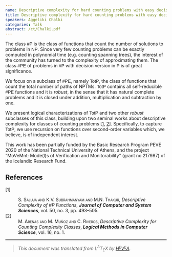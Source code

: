 ```yaml
---
name: Descriptive complexity for hard counting problems with easy decision versions
title: Descriptive complexity for hard counting problems with easy decision versions
speakers: Aggeliki Chalki
categories: Talk
abstract: /ct/Chalki.pdf
---
```

<p>The class <span style="font-family:sans-serif">#P</span> is the class of functions that count the number of solutions to problems in <span style="font-family:sans-serif">NP</span>.
Since very few counting problems can be exactly computed in polynomial time (e.g. counting spanning trees), the interest of the community has turned to the complexity of approximating them.
The class <span style="font-family:sans-serif">#PE</span> of problems in <span style="font-family:sans-serif">#P</span> with decision version in <span style="font-family:sans-serif">P</span> is of great significance.</p><p>We focus on a subclass of <span style="font-family:sans-serif">#PE</span>, namely <span style="font-family:sans-serif">TotP</span>, the class of functions that count the total number of paths of NPTMs. 
<span style="font-family:sans-serif">TotP</span>
contains all self-reducible <span style="font-family:sans-serif">#PE</span> functions and it is <em>robust</em>, in the sense that it has natural complete problems and it is closed under addition, multiplication and subtraction by one.</p><p>We present logical characterizations of <span style="font-family:sans-serif">TotP</span> and two other <em>robust</em> subclasses of this class, building upon two seminal works about descriptive complexity for classes of counting problems&#xA0;[<a href="#Saluja">1</a>, <a href="#Arenas">2</a>]. Specifically, to capture <span style="font-family:sans-serif">TotP</span>, we use recursion on functions over second-order variables which, we believe, is of independent interest.</p><p>This work has been partially funded by the Basic Research Program PEVE 2020 of the National Technical University of Athens, and the project &#x201C;MoVeMnt: Mode(l)s of Verification and Monitorability&#x201D; (grant no&#xA0;217987) of the Icelandic Research Fund.</p><!--TOC section id="sec1" References-->
<h2 id="sec1" class="section">References</h2><!--SEC END --><dl class="thebibliography"><dt class="dt-thebibliography">

<a id="Saluja">[1]</a></dt><dd class="dd-thebibliography">
<span style="font-variant:small-caps">S. Saluja and K.V. Subrahmanyam and M.N. Thakur</span>,
<span style="font-style:italic">Descriptive Complexity of #</span><span style="font-style:italic">P</span><span style="font-style:italic"> Functions</span>,
<span style="font-weight:bold"><span style="font-style:italic">Journal of Computer and System Sciences</span></span>,
vol.&#xA0;50, no.&#xA0;3, pp.&#xA0;493&#x2013;505.</dd><dt class="dt-thebibliography"><a id="Arenas">[2]</a></dt><dd class="dd-thebibliography">
<span style="font-variant:small-caps">M. Arenas and M. Mu</span><span style="font-variant:small-caps">&#xF1;</span><span style="font-variant:small-caps">oz and C. Riveros</span>,
<span style="font-style:italic">Descriptive Complexity for Counting Complexity Classes</span>,
<span style="font-weight:bold"><span style="font-style:italic">Logical Methods in Computer Science</span></span>,
vol.&#xA0;16, no.&#xA0;1.
</dd></dl><!--CUT END -->
<!--HTMLFOOT-->
<!--ENDHTML-->
<!--FOOTER-->
<hr style="height:2"><blockquote class="quote"><em>This document was translated from L<sup>A</sup>T<sub>E</sub>X by
</em><a href="http://hevea.inria.fr/index.html"><em>H</em><em><span style="font-size:small"><sup>E</sup></span></em><em>V</em><em><span style="font-size:small"><sup>E</sup></span></em><em>A</em></a><em>.</em></blockquote>
